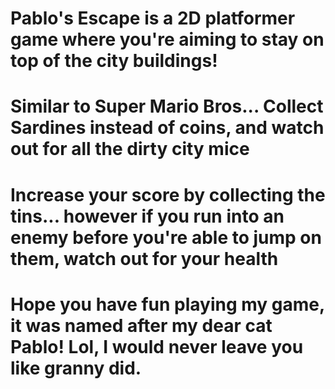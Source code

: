 # Pablo's Escape is a 2D platformer game where you're aiming to stay on top of the city buildings!
# Similar to Super Mario Bros... Collect Sardines instead of coins, and watch out for all the dirty city mice
# Increase your score by collecting the tins... however if you run into an enemy before you're able to jump on them, watch out for your health
# Hope you have fun playing my game, it was named after my dear cat Pablo! Lol, I would never leave you like granny did.
